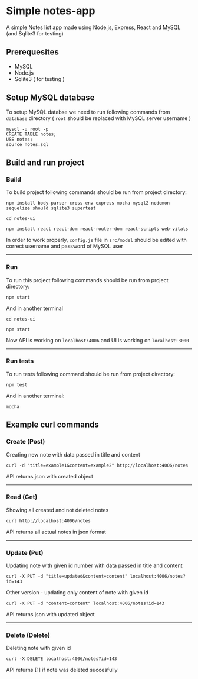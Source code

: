 # Simple notes-app
A simple Notes list app made using Node.js, Express, React and MySQL (and Sqlite3 for testing)


## Prerequesites
* MySQL
* Node.js
* Sqlite3 ( for testing )

## Setup MySQL database
To setup MySQL databse we need to run following commands from `database` directory ( `root` should be replaced with MySQL server username )
```
mysql -u root -p
CREATE TABLE notes;
USE notes;
source notes.sql
```
## Build and run project
### Build
To build project following commands should be run from project directory:
```
npm install body-parser cross-env express mocha mysql2 nodemon sequelize should sqlite3 supertest

cd notes-ui

npm install react react-dom react-router-dom react-scripts web-vitals
```
In order to work properly, `config.js` file in `src/model` should be edited with correct username and password of MySQL user  
***
### Run
To run this project following commands should be run from project directory:
```
npm start
```
And in another terminal
```
cd notes-ui

npm start
```
Now API is working on `localhost:4006` and UI is working on `localhost:3000`
***
### Run tests
To run tests following command should be run from project directory:
```
npm test
```
And in another terminal:

```
mocha
```
## Example curl commands

### Create (Post)
Creating new note with data passed in title and content  
```
curl -d "title=example1&content=example2" http://localhost:4006/notes
```  
API returns json with created object
***
### Read (Get)
Showing all created and not deleted notes  
```
curl http://localhost:4006/notes
```  
API returns all actual notes in json format
***
### Update (Put)
Updating note with given id number with data passed in title and content  
```
curl -X PUT -d "title=updated&content=content" localhost:4006/notes?id=143
```  
Other version - updating only content of note with given id  
```
curl -X PUT -d "content=content" localhost:4006/notes?id=143
```  
API returns json with updated object
***
### Delete (Delete)
Deleting note with given id  
```
curl -X DELETE localhost:4006/notes?id=143
```
API returns [1] if note was deleted succesfully
